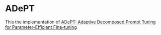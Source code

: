 # ADePT
This the implementation of [ADePT: Adaptive Decomposed Prompt Tuning for Parameter-Efficient Fine-tuning](https://openreview.net/forum?id=fswihJIYbd)


